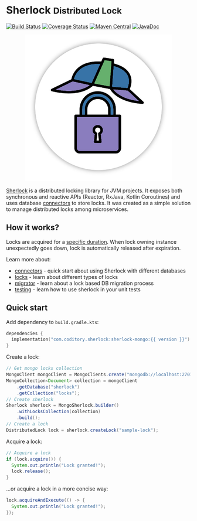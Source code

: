 # Sherlock <small>Distributed Lock</small>

[![Build Status](https://travis-ci.org/coditory/sherlock-distributed-lock.svg?branch=master)](https://travis-ci.org/coditory/sherlock-distributed-lock)
[![Coverage Status](https://coveralls.io/repos/github/coditory/sherlock-distributed-lock/badge.svg)](https://coveralls.io/github/coditory/sherlock-distributed-lock)
[![Maven Central](https://maven-badges.herokuapp.com/maven-central/com.coditory.sherlock/sherlock-api-sync/badge.svg)](https://search.maven.org/search?q=com.coditory.sherlock)
[![JavaDoc](https://www.javadoc.io/badge/com.coditory.sherlock/sherlock-api-sync.svg)](http://www.javadoc.io/doc/com.coditory.sherlock/sherlock-api-sync)

<div style="text-align: center">
<img src="assets/img/logo.png" alt="Sherlock Distributed Lock Logo">
</div>

[Sherlock](https://github.com/coditory/sherlock-distributed-lock) is a distributed locking library for JVM projects.
It exposes both synchronous and reactive APIs (Reactor, RxJava, Kotlin Coroutines)
and uses database [connectors](connectors) to store locks.
It was created as a simple solution to manage distributed locks among microservices.


## How it works?

Locks are acquired for a [specific duration](locks#lock-duration).
When lock owning instance unexpectedly goes down,
lock is automatically released after expiration.

Learn more about:

- [connectors](connectors) - quick start about using Sherlock with different databases
- [locks](locks) - learn about different types of locks
- [migrator](migrator) - learn about a lock based DB migration process
- [testing](migrator) - learn how to use sherlock in your unit tests

## Quick start

Add dependency to `build.gradle.kts`:

```kotlin
dependencies {
  implementation("com.coditory.sherlock:sherlock-mongo:{{ version }}")
}
```

Create a lock:
```java
// Get mongo locks collection
MongoClient mongoClient = MongoClients.create("mongodb://localhost:27017/sherlock");
MongoCollection<Document> collection = mongoClient
    .getDatabase("sherlock")
    .getCollection("locks");
// Create sherlock
Sherlock sherlock = MongoSherlock.builder()
    .withLocksCollection(collection)
    .build();
// Create a lock
DistributedLock lock = sherlock.createLock("sample-lock");
```

Acquire a lock:
```java
// Acquire a lock
if (lock.acquire()) {
  System.out.println("Lock granted!");
  lock.release();
}
```

...or acquire a lock in a more concise way:
```java
lock.acquireAndExecute(() -> {
  System.out.println("Lock granted!");
});
```

